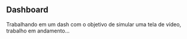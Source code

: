 ## Dashboard ##

Trabalhando em um dash com o objetivo de simular uma tela de vídeo, trabalho em andamento...
